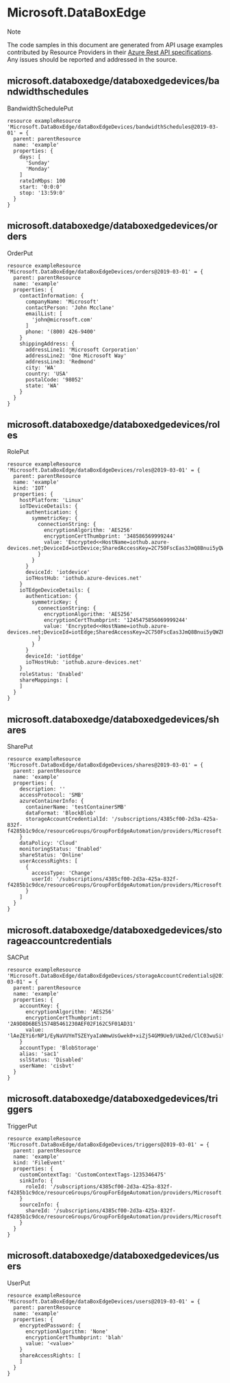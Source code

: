 # Microsoft.DataBoxEdge
  
> [!NOTE]
> The code samples in this document are generated from API usage examples contributed by Resource Providers in their [Azure Rest API specifications](https://github.com/Azure/azure-rest-api-specs). Any issues should be reported and addressed in the source.


## microsoft.databoxedge/databoxedgedevices/bandwidthschedules

BandwidthSchedulePut
```bicep
resource exampleResource 'Microsoft.DataBoxEdge/dataBoxEdgeDevices/bandwidthSchedules@2019-03-01' = {
  parent: parentResource 
  name: 'example'
  properties: {
    days: [
      'Sunday'
      'Monday'
    ]
    rateInMbps: 100
    start: '0:0:0'
    stop: '13:59:0'
  }
}
```

## microsoft.databoxedge/databoxedgedevices/orders

OrderPut
```bicep
resource exampleResource 'Microsoft.DataBoxEdge/dataBoxEdgeDevices/orders@2019-03-01' = {
  parent: parentResource 
  name: 'example'
  properties: {
    contactInformation: {
      companyName: 'Microsoft'
      contactPerson: 'John Mcclane'
      emailList: [
        'john@microsoft.com'
      ]
      phone: '(800) 426-9400'
    }
    shippingAddress: {
      addressLine1: 'Microsoft Corporation'
      addressLine2: 'One Microsoft Way'
      addressLine3: 'Redmond'
      city: 'WA'
      country: 'USA'
      postalCode: '98052'
      state: 'WA'
    }
  }
}
```

## microsoft.databoxedge/databoxedgedevices/roles

RolePut
```bicep
resource exampleResource 'Microsoft.DataBoxEdge/dataBoxEdgeDevices/roles@2019-03-01' = {
  parent: parentResource 
  name: 'example'
  kind: 'IOT'
  properties: {
    hostPlatform: 'Linux'
    ioTDeviceDetails: {
      authentication: {
        symmetricKey: {
          connectionString: {
            encryptionAlgorithm: 'AES256'
            encryptionCertThumbprint: '348586569999244'
            value: 'Encrypted<<HostName=iothub.azure-devices.net;DeviceId=iotDevice;SharedAccessKey=2C750FscEas3JmQ8Bnui5yQWZPyml0/UiRt1bQwd8=>>'
          }
        }
      }
      deviceId: 'iotdevice'
      ioTHostHub: 'iothub.azure-devices.net'
    }
    ioTEdgeDeviceDetails: {
      authentication: {
        symmetricKey: {
          connectionString: {
            encryptionAlgorithm: 'AES256'
            encryptionCertThumbprint: '1245475856069999244'
            value: 'Encrypted<<HostName=iothub.azure-devices.net;DeviceId=iotEdge;SharedAccessKey=2C750FscEas3JmQ8Bnui5yQWZPyml0/UiRt1bQwd8=>>'
          }
        }
      }
      deviceId: 'iotEdge'
      ioTHostHub: 'iothub.azure-devices.net'
    }
    roleStatus: 'Enabled'
    shareMappings: [
    ]
  }
}
```

## microsoft.databoxedge/databoxedgedevices/shares

SharePut
```bicep
resource exampleResource 'Microsoft.DataBoxEdge/dataBoxEdgeDevices/shares@2019-03-01' = {
  parent: parentResource 
  name: 'example'
  properties: {
    description: ''
    accessProtocol: 'SMB'
    azureContainerInfo: {
      containerName: 'testContainerSMB'
      dataFormat: 'BlockBlob'
      storageAccountCredentialId: '/subscriptions/4385cf00-2d3a-425a-832f-f4285b1c9dce/resourceGroups/GroupForEdgeAutomation/providers/Microsoft.DataBoxEdge/dataBoxEdgeDevices/testedgedevice/storageAccountCredentials/sac1'
    }
    dataPolicy: 'Cloud'
    monitoringStatus: 'Enabled'
    shareStatus: 'Online'
    userAccessRights: [
      {
        accessType: 'Change'
        userId: '/subscriptions/4385cf00-2d3a-425a-832f-f4285b1c9dce/resourceGroups/GroupForEdgeAutomation/providers/Microsoft.DataBoxEdge/dataBoxEdgeDevices/testedgedevice/users/user2'
      }
    ]
  }
}
```

## microsoft.databoxedge/databoxedgedevices/storageaccountcredentials

SACPut
```bicep
resource exampleResource 'Microsoft.DataBoxEdge/dataBoxEdgeDevices/storageAccountCredentials@2019-03-01' = {
  parent: parentResource 
  name: 'example'
  properties: {
    accountKey: {
      encryptionAlgorithm: 'AES256'
      encryptionCertThumbprint: '2A9D8D6BE51574B5461230AEF02F162C5F01AD31'
      value: 'lAeZEYi6rNP1/EyNaVUYmTSZEYyaIaWmwUsGwek0+xiZj54GM9Ue9/UA2ed/ClC03wuSit2XzM/cLRU5eYiFBwks23rGwiQOr3sruEL2a74EjPD050xYjA6M1I2hu/w2yjVHhn5j+DbXS4Xzi+rHHNZK3DgfDO3PkbECjPck+PbpSBjy9+6Mrjcld5DIZhUAeMlMHrFlg+WKRKB14o/og56u5/xX6WKlrMLEQ+y6E18dUwvWs2elTNoVO8PBE8SM/CfooX4AMNvaNdSObNBPdP+F6Lzc556nFNWXrBLRt0vC7s9qTiVRO4x/qCNaK/B4y7IqXMllwQFf4Np9UQ2ECA=='
    }
    accountType: 'BlobStorage'
    alias: 'sac1'
    sslStatus: 'Disabled'
    userName: 'cisbvt'
  }
}
```

## microsoft.databoxedge/databoxedgedevices/triggers

TriggerPut
```bicep
resource exampleResource 'Microsoft.DataBoxEdge/dataBoxEdgeDevices/triggers@2019-03-01' = {
  parent: parentResource 
  name: 'example'
  kind: 'FileEvent'
  properties: {
    customContextTag: 'CustomContextTags-1235346475'
    sinkInfo: {
      roleId: '/subscriptions/4385cf00-2d3a-425a-832f-f4285b1c9dce/resourceGroups/GroupForEdgeAutomation/providers/Microsoft.DataBoxEdge/dataBoxEdgeDevices/testedgedevice/roles/role1'
    }
    sourceInfo: {
      shareId: '/subscriptions/4385cf00-2d3a-425a-832f-f4285b1c9dce/resourceGroups/GroupForEdgeAutomation/providers/Microsoft.DataBoxEdge/dataBoxEdgeDevices/testedgedevice/shares/share1'
    }
  }
}
```

## microsoft.databoxedge/databoxedgedevices/users

UserPut
```bicep
resource exampleResource 'Microsoft.DataBoxEdge/dataBoxEdgeDevices/users@2019-03-01' = {
  parent: parentResource 
  name: 'example'
  properties: {
    encryptedPassword: {
      encryptionAlgorithm: 'None'
      encryptionCertThumbprint: 'blah'
      value: '<value>'
    }
    shareAccessRights: [
    ]
  }
}
```
